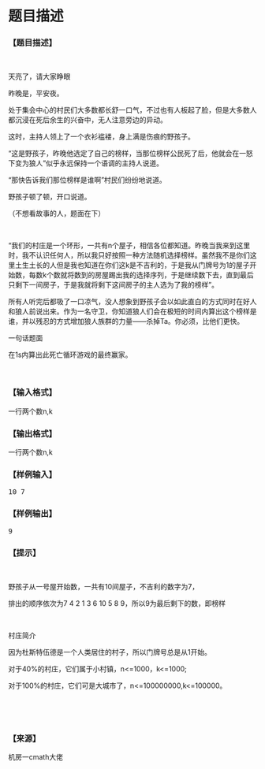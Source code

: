 # 题目描述


<h3>
【题目描述】
</h3>
<p>
<br/>
</p>
<p>
天亮了，请大家睁眼
</p>
<p>
昨晚是，平安夜。
</p>
<p>
处于集会中心的村民们大多数都长舒一口气，不过也有人板起了脸，但是大多数人都沉浸在死后余生的兴奋中，无人注意旁边的异动。
</p>
<p>
这时，主持人领上了一个衣衫褴褛，身上满是伤痕的野孩子。
</p>
<p>
“这是野孩子，昨晚他选定了自己的榜样，当那位榜样公民死了后，他就会在一怒下变为狼人”似乎永远保持一个语调的主持人说道。
</p>
<p>
“那快告诉我们那位榜样是谁啊”村民们纷纷地说道。
</p>
<p>
野孩子顿了顿，开口说道。
</p>
<p>
（不想看故事的人，题面在下）
</p>
<p>
<br/>
</p>
<p>
“我们的村庄是一个环形，一共有n个屋子，相信各位都知道。昨晚当我来到这里时，我不认识任何人，所以我只好按照一种方法随机选择榜样。虽然我不是你们这里土生土长的人但是我也知道在你们这k是不吉利的，于是我从门牌号为1的屋子开始数，每数k个数就将数到的房屋踢出我的选择序列，于是继续数下去，直到最后只剩下一间房子，于是我就将剩下这间房子的主人选为了我的榜样”。
</p>
<p>
所有人听完后都吸了一口凉气，没人想象到野孩子会以如此直白的方式同时在好人和狼人前说出来。作为一名守卫，你知道狼人们会在极短的时间内算出这个榜样是谁，并以残忍的方式增加狼人族群的力量——杀掉Ta。你必须，比他们更快。
</p>
<p>
一句话题面
</p>
<p>
在1s内算出此死亡循环游戏的最终赢家。
</p>
<p>
<br/>
</p>
<h3>
【输入格式】
</h3>
<p>
一行两个数n,k
</p>
<h3>
【输出格式】
</h3>
<p>
一行两个数n,k
</p>
<h3>
【样例输入】
</h3>
<pre>10 7</pre>
<h3>
【样例输出】
</h3>
<pre>9</pre>
<h3>
【提示】
</h3>
<p>
<br/>
</p>
<p>
野孩子从一号屋开始数，一共有10间屋子，不吉利的数字为7，
</p>
<p>
排出的顺序依次为7 4 2 1 3 6 10 5 8 9，所以9为最后剩下的数，即榜样
</p>
<p>
<br/>
</p>
<p>
村庄简介
</p>
<p>
因为杜斯特伍德是一个人类居住的村子，所以门牌号总是从1开始。
</p>
<p>
对于40%的村庄，它们属于小村镇，n&lt;=1000，k&lt;=1000;
</p>
<p>
对于100%的村庄，它们可是大城市了，n&lt;=100000000,k&lt;=100000。
</p>
<p>
<br/>
</p>
<p>
<br/>
</p>
<h3>
【来源】
</h3>
<p>
机房一cmath大佬
</p>
